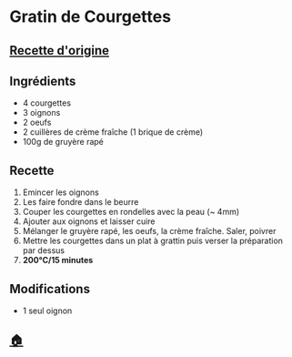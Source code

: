# Gratin de Courgettes
## [Recette d'origine](https://www.marmiton.org/recettes/recette_gratin-de-courgettes-rapide_17071.aspx)

## Ingrédients
- 4 courgettes
- 3 oignons
- 2 oeufs
- 2 cuillères de crème fraîche (1 brique de crème)
- 100g de gruyère rapé

## Recette
1. Emincer les oignons
1. Les faire fondre dans le beurre
1. Couper les courgettes en rondelles avec la peau (~ 4mm)
1. Ajouter aux oignons et laisser cuire
1. Mélanger le gruyère rapé, les oeufs, la crème fraîche. Saler, poivrer
1. Mettre les courgettes dans un plat à grattin puis verser la préparation par dessus
1. **200°C/15 minutes**

## Modifications
- 1 seul oignon


## [:house:](/)
